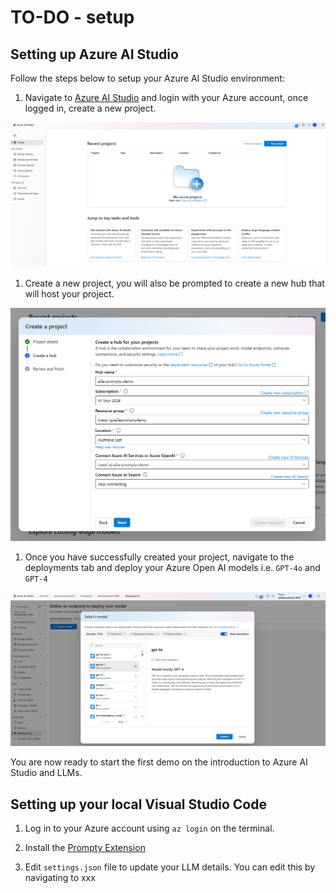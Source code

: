 # TO-DO - setup

## Setting up Azure AI Studio

Follow the steps below to setup your Azure AI Studio environment:

1. Navigate to [Azure AI Studio](https://ai.azure.com) and login with your Azure account, once logged in, create a new project.

![](./demos/images/aistudio-landing-page.png)

1. Create a new project, you will also be prompted to create a new hub that will host your project.

![](./demos/images/aistudio-newproject.png)

1. Once you have successfully created your project, navigate to the deployments tab and deploy your Azure Open AI models i.e. ``GPT-4o`` and ``GPT-4``

![](./demos/images/aistudio-newmodel.png)

You are now ready to start the first demo on the introduction to Azure AI Studio and LLMs.

## Setting up your local Visual Studio Code

1. Log in to your Azure account using ``az login`` on the terminal.

1. Install the [Prompty Extension](https://marketplace.visualstudio.com/items?itemName=ms-toolsai.prompty)

1. Edit ``settings.json`` file to update your LLM details. You can edit this by navigating to xxx
